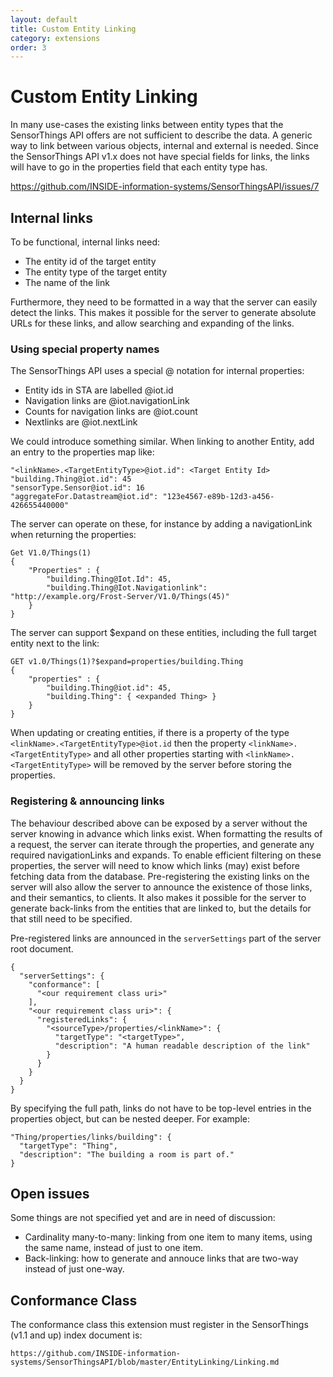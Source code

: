 ```yaml
---
layout: default
title: Custom Entity Linking
category: extensions
order: 3
---
```


# Custom Entity Linking

In many use-cases the existing links between entity types that the SensorThings API offers are not sufficient to describe the data.
A generic way to link between various objects, internal and external is needed.
Since the SensorThings API v1.x does not have special fields for links, the links will have to go in the properties field that each entity type has.

https://github.com/INSIDE-information-systems/SensorThingsAPI/issues/7


## Internal links

To be functional, internal links need:
- The entity id of the target entity
- The entity type of the target entity
- The name of the link

Furthermore, they need to be formatted in a way that the server can easily detect the links.
This makes it possible for the server to generate absolute URLs for these links, and allow searching and expanding of the links.

### Using special property names

The SensorThings API uses a special @ notation for internal properties:
- Entity ids in STA are labelled @iot.id
- Navigation links are <TargetEntityType>@iot.navigationLink
- Counts for navigation links are <TargetEntityType>@iot.count
- Nextlinks are @iot.nextLink

We could introduce something similar. When linking to another Entity, add an entry to the properties map like:

    "<linkName>.<TargetEntityType>@iot.id": <Target Entity Id>
    "building.Thing@iot.id": 45
    "sensorType.Sensor@iot.id": 16
    "aggregateFor.Datastream@iot.id": "123e4567-e89b-12d3-a456-426655440000"

The server can operate on these, for instance by adding a navigationLink when returning the properties:

    Get V1.0/Things(1)
    {
        "Properties" : {
            "building.Thing@Iot.Id": 45,
            "building.Thing@Iot.Navigationlink": "http://example.org/Frost-Server/V1.0/Things(45)"
        }
    }

The server can support $expand on these entities, including the full target entity next to the link:

    GET v1.0/Things(1)?$expand=properties/building.Thing
    {
        "properties" : {
            "building.Thing@iot.id": 45,
            "building.Thing": { <expanded Thing> }
        }
    }

When updating or creating entities, if there is a property of the type `<linkName>.<TargetEntityType>@iot.id` then the property `<linkName>.<TargetEntityType>` and all other properties starting with `<linkName>.<TargetEntityType>` will be removed by the server before storing the properties.


### Registering & announcing links

The behaviour described above can be exposed by a server without the server knowing in advance which links exist.
When formatting the results of a request, the server can iterate through the properties, and generate any required navigationLinks and expands.
To enable efficient filtering on these properties, the server will need to know which links (may) exist before fetching data from the database.
Pre-registering the existing links on the server will also allow the server to announce the existence of those links, and their semantics, to clients.
It also makes it possible for the server to generate back-links from the entities that are linked to, but the details for that still need to be specified.

Pre-registered links are announced in the `serverSettings` part of the server root document.

    {
      "serverSettings": {
        "conformance": [
          "<our requirement class uri>"
        ],
        "<our requirement class uri>": {
          "registeredLinks": {
            "<sourceType>/properties/<linkName>": {
              "targetType": "<targetType>",
              "description": "A human readable description of the link"
            }
          }
        }
      }
    }

By specifying the full path, links do not have to be top-level entries in the properties object, but can be nested deeper.
For example:

    "Thing/properties/links/building": {
      "targetType": "Thing",
      "description": "The building a room is part of."
    }


## Open issues

Some things are not specified yet and are in need of discussion:

- Cardinality many-to-many: linking from one item to many items, using the same name, instead of just to one item.
- Back-linking: how to generate and annouce links that are two-way instead of just one-way.


## Conformance Class

The conformance class this extension must register in the SensorThings (v1.1 and up) index document is:

    https://github.com/INSIDE-information-systems/SensorThingsAPI/blob/master/EntityLinking/Linking.md


